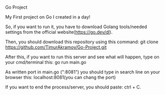 Go Project

My First project on Go I created in a day!

So, if you want to run it, you have to download Golang tools/needed settings from the official website(https://go.dev/dl).

Then, you should download this repository using this command: git clone https://github.com/TimurAkramov/Go-Project.git

After this, if you want to run this server and see what will happen, type on your cmd/terminal this: go run main.go

As written port in main.go (":8081") you should type in search line on your browser this: localhost:8081(you can chang the port)

If you want to end the process/server, you should paste: ctrl + C.
